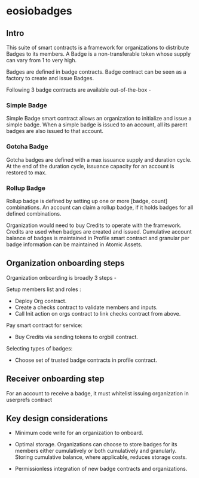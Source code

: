 # eosiobadges

## Intro
This suite of smart contracts is a framework for organizations to distribute Badges to its members. A Badge is a non-transferable token whose supply can vary from 1 to very high. 

Badges are defined in badge contracts. Badge contract can be seen as a factory to create and issue Badges.

Following 3 badge contracts are available out-of-the-box -

### Simple Badge 
Simple Badge smart contract allows an organization to initialize and issue a simple badge. When a simple badge is issued to an account, all its parent badges are also issued to that account.

### Gotcha Badge 
Gotcha badges are defined with a max issuance supply and duration cycle. At the end of the duration cycle, issuance capacity for an account is restored to max.

### Rollup Badge 
Rollup badge is defined by setting up one or more [badge, count] combinations. An account can claim a rollup badge, if it holds badges for all defined combinations.



Organization would need to buy Credits to operate with the framework. Credits are used when badges are created and issued. Cumulative account balance of badges is maintained in Profile smart contract and granular per badge information can be maintained in Atomic Assets. 



## Organization onboarding steps

Organization onboarding is broadly 3 steps - 
 
Setup members list and roles :
- Deploy Org contract.
- Create a checks contract to validate members and inputs.
- Call Init action on orgs contract to link checks contract from above.

Pay smart contract for service:
- Buy Credits via sending tokens to orgbill contract.

Selecting types of badges:
- Choose set of trusted badge contracts in profile contract.

## Receiver onboarding step

For an account to receive a badge, it must whitelist issuing organization in userprefs contract


## Key design considerations 

- Minimum code write for an organization to onboard. 

- Optimal storage. 
Organizations can choose to store badges for its members either cumulatively or both cumulatively and granularly. Storing cumulative balance, where applicable, reduces storage costs.

- Permissionless integration of new badge contracts and organizations.
